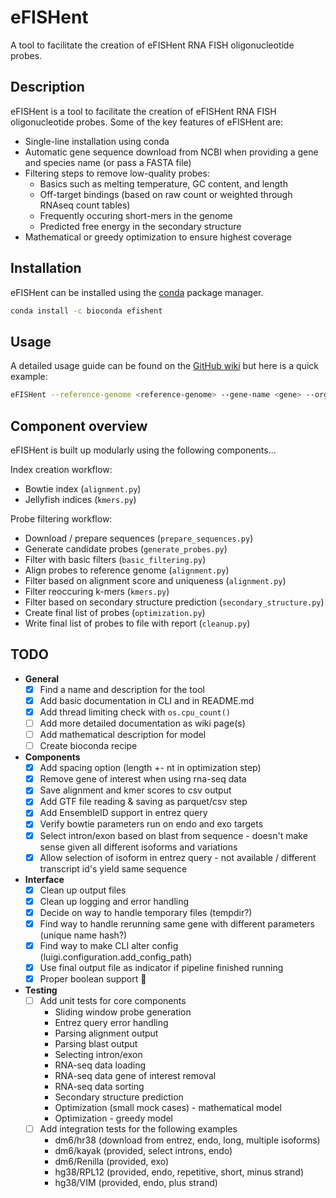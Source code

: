 # eFISHent

A tool to facilitate the creation of eFISHent RNA FISH oligonucleotide probes.

## Description

eFISHent is a tool to facilitate the creation of eFISHent RNA FISH oligonucleotide probes. Some of the key features of eFISHent are:

* Single-line installation using conda
* Automatic gene sequence download from NCBI when providing a gene and species name (or pass a FASTA file)
* Filtering steps to remove low-quality probes:
  * Basics such as melting temperature, GC content, and length
  * Off-target bindings (based on raw count or weighted through RNAseq count tables)
  * Frequently occuring short-mers in the genome
  * Predicted free energy in the secondary structure
* Mathematical or greedy optimization to ensure highest coverage

## Installation

eFISHent can be installed using the [conda](https://conda.io/) package manager.

```bash
conda install -c bioconda efishent
```

## Usage

A detailed usage guide can be found on the [GitHub wiki]() but here is a quick example:

```bash
eFISHent --reference-genome <reference-genome> --gene-name <gene> --organism-name <organism>
```

## Component overview

eFISHent is built up modularly using the following components...

Index creation workflow:

* Bowtie index (`alignment.py`)
* Jellyfish indices (`kmers.py`)

Probe filtering workflow:

* Download / prepare sequences (`prepare_sequences.py`)
* Generate candidate probes (`generate_probes.py`)
* Filter with basic filters (`basic_filtering.py`)
* Align probes to reference genome (`alignment.py`)
* Filter based on alignment score and uniqueness (`alignment.py`)
* Filter reoccuring k-mers (`kmers.py`)
* Filter based on secondary structure prediction (`secondary_structure.py`)
* Create final list of probes (`optimization.py`)
* Write final list of probes to file with report (`cleanup.py`)

## TODO

* **General**
  * [x] Find a name and description for the tool
  * [x] Add basic documentation in CLI and in README.md
  * [x] Add thread limiting check with `os.cpu_count()`
  * [ ] Add more detailed documentation as wiki page(s)
  * [ ] Add mathematical description for model
  * [ ] Create bioconda recipe

* **Components**
  * [x] Add spacing option (length +- nt in optimization step)
  * [x] Remove gene of interest when using rna-seq data
  * [x] Save alignment and kmer scores to csv output
  * [x] Add GTF file reading & saving as parquet/csv step
  * [x] Add EnsembleID support in entrez query
  * [x] Verify bowtie parameters run on endo and exo targets
  * [x] Select intron/exon based on blast from sequence - doesn't make sense given all different isoforms and variations
  * [x] Allow selection of isoform in entrez query - not available / different transcript id's yield same sequence

* **Interface**
  * [x] Clean up output files
  * [x] Clean up logging and error handling
  * [x] Decide on way to handle temporary files (tempdir?)
  * [x] Find way to handle rerunning same gene with different parameters (unique name hash?)
  * [x] Find way to make CLI alter config (luigi.configuration.add_config_path)
  * [x] Use final output file as indicator if pipeline finished running
  * [x] Proper boolean support :monkey:

* **Testing**
  * [ ] Add unit tests for core components
    * Sliding window probe generation
    * Entrez query error handling
    * Parsing alignment output
    * Parsing blast output
    * Selecting intron/exon
    * RNA-seq data loading
    * RNA-seq data gene of interest removal
    * RNA-seq data sorting
    * Secondary structure prediction
    * Optimization (small mock cases) - mathematical model
    * Optimization - greedy model
  * [ ] Add integration tests for the following examples
    * dm6/hr38 (download from entrez, endo, long, multiple isoforms)
    * dm6/kayak (provided, select introns, endo)
    * dm6/Renilla (provided, exo)
    * hg38/RPL12 (provided, endo, repetitive, short, minus strand)
    * hg38/VIM (provided, endo, plus strand)
